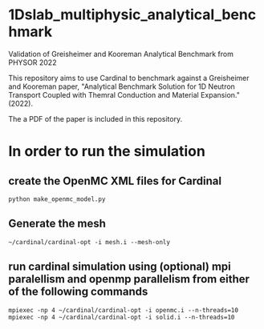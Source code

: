 # 1Dslab_multiphysic_analytical_benchmark
Validation of Greisheimer and Kooreman Analytical Benchmark from PHYSOR 2022

This repository aims to use Cardinal to benchmark against a Greisheimer and Kooreman paper, "Analytical Benchmark Solution for 1D Neutron Transport Coupled with Themral Conduction and Material Expansion." (2022).

The a PDF of the paper is included in this repository.

# In order to run the simulation
## create the OpenMC XML files for Cardinal
`python make_openmc_model.py`
## Generate the mesh
`~/cardinal/cardinal-opt -i mesh.i --mesh-only`
## run cardinal simulation using (optional) mpi paralellism and openmp parallelism from either of the following commands
`mpiexec -np 4 ~/cardinal/cardinal-opt -i openmc.i --n-threads=10`
`mpiexec -np 4 ~/cardinal/cardinal-opt -i solid.i --n-threads=10`